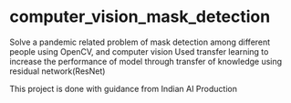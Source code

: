 # computer_vision_mask_detection
Solve a pandemic related problem of mask detection among different people using OpenCV, and computer vision
Used transfer learning to increase the performance of model through transfer of knowledge
 using residual network(ResNet)

This project is done with guidance from Indian AI Production
